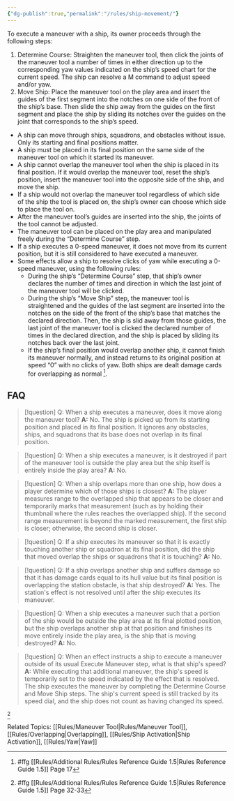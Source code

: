 ```yaml
---
{"dg-publish":true,"permalink":"/rules/ship-movement/"}
---
```


To execute a maneuver with a ship, its owner proceeds through the following steps:
1. Determine Course: Straighten the maneuver tool, then click the joints of the maneuver tool a number of times in either direction up to the corresponding yaw values indicated on the ship’s speed chart for the current speed. The ship can resolve a M command to adjust speed and/or yaw.
2. Move Ship: Place the maneuver tool on the play area and insert the guides of the first segment into the notches on one side of the front of the ship’s base. Then slide the ship away from the guides on the first segment and place the ship by sliding its notches over the guides on the joint that corresponds to the ship’s speed.
- A ship can move through ships, squadrons, and obstacles without issue. Only its starting and final positions matter.
- A ship must be placed in its final position on the same side of the maneuver tool on which it started its maneuver.
- A ship cannot overlap the maneuver tool when the ship is placed in its final position. If it would overlap the maneuver tool, reset the ship’s position, insert the maneuver tool into the opposite side of the ship, and move the ship. 
- If a ship would not overlap the maneuver tool regardless of which side of the ship the tool is placed on, the ship’s owner can choose which side to place the tool on.
- After the maneuver tool’s guides are inserted into the ship, the joints of the tool cannot be adjusted.
- The maneuver tool can be placed on the play area and manipulated freely during the “Determine Course” step. 
- If a ship executes a 0-speed maneuver, it does not move from its current position, but it is still considered to have executed a maneuver.
- Some effects allow a ship to resolve clicks of yaw while executing a 0-speed maneuver, using the following rules:
	- During the ship’s “Determine Course” step, that ship’s owner declares the number of times and direction in which the last joint of the maneuver tool will be clicked. 
	- During the ship’s “Move Ship” step, the maneuver tool is straightened and the guides of the last segment are inserted into the notches on the side of the front of the ship’s base that matches the declared direction. Then, the ship is slid away from those guides, the last joint of the maneuver tool is clicked the declared number of times in the declared direction, and the ship is placed by sliding its notches back over the last joint.
	- If the ship’s final position would overlap another ship, it cannot finish its maneuver normally, and instead returns to its original position at speed “0” with no clicks of yaw. Both ships are dealt damage cards for overlapping as normal [^1].

## FAQ

> [!question] Q: When a ship executes a maneuver, does it move along the maneuver tool?
> **A:** No. The ship is picked up from its starting position and placed in its final position. It ignores any obstacles, ships, and squadrons that its base does not overlap in its final position.

> [!question] Q: When a ship executes a maneuver, is it destroyed if part of the maneuver tool is outside the play area but the ship itself is entirely inside the play area?
> **A:** No.

> [!question] Q: When a ship overlaps more than one ship, how does a player determine which of those ships is closest?
> **A:** The player measures range to the overlapped ship that appears to be closer and temporarily marks that measurement (such as by holding their thumbnail where the rules reaches the overlapped ship). If the second range measurement is beyond the marked measurement, the first ship is closer; otherwise, the second ship is closer.

> [!question] Q: If a ship executes its maneuver so that it is exactly touching another ship or squadron at its final position, did the ship that moved overlap the ships or squadrons that it is touching?
> **A:** No.

> [!question] Q: If a ship overlaps another ship and suffers damage so that it has damage cards equal to its hull value but its final position is overlapping the station obstacle, is that ship destroyed?
> **A:** Yes. The station's effect is not resolved until after the ship executes its maneuver.

> [!question] Q: When a ship executes a maneuver such that a portion of the ship would be outside the play area at its final plotted position, but the ship overlaps another ship at that position and finishes its move entirely inside the play area, is the ship that is moving destroyed?
> **A:** No.

> [!question] Q: When an effect instructs a ship to execute a maneuver outside of its usual Execute Maneuver step, what is that ship's speed?
> **A:** While executing that additional maneuver, the ship's speed is temporarily set to the speed indicated by the effect that is resolved. The ship executes the maneuver by completing the Determine Course and Move Ship steps. The ship's current speed is still tracked by its speed dial, and the ship does not count as having changed its speed.

[^2]

Related Topics: [[Rules/Maneuver Tool\|Rules/Maneuver Tool]], [[Rules/Overlapping\|Overlapping]], [[Rules/Ship Activation\|Ship Activation]], [[Rules/Yaw\|Yaw]]

[^1]: #ffg [[Rules/Additional Rules/Rules Reference Guide 1.5\|Rules Reference Guide 1.5]] Page 17
[^2]: #ffg [[Rules/Additional Rules/Rules Reference Guide 1.5\|Rules Reference Guide 1.5]] Page 32-33

